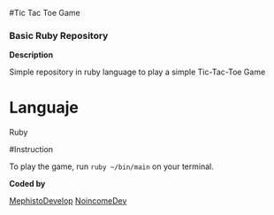 #Tic Tac Toe Game

### Basic Ruby Repository

**Description**

Simple repository in ruby language to play a simple Tic-Tac-Toe Game

# Languaje

Ruby

#Instruction

To play the game, run `ruby ~/bin/main` on your terminal.

**Coded by**

[MephistoDevelop](https://www.github.com/mephistodevelop)
[NoincomeDev](https://www.github.com/noincomedev)
